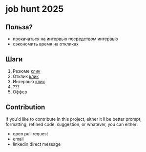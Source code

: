# job hunt 2025

## Польза?
- прокачаться на интервью посредством интервью
- сэкономить время на откликах

## Шаги 
1) Резюме [клик](0_resume)
2) Отклик [клик](1_apply)
3) Интервью [клик](2_interview)
4) ???
5) Оффер

## Contribution
If you'd like to contribute in this project, either it ll be better prompt, formatting, refined code, suggestion, or whatever, you can either:
- open pull request
- email
- linkedin direct message
